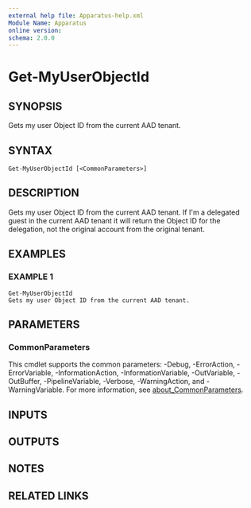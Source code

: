 ```yaml
---
external help file: Apparatus-help.xml
Module Name: Apparatus
online version:
schema: 2.0.0
---
```


# Get-MyUserObjectId

## SYNOPSIS
Gets my user Object ID from the current AAD tenant.

## SYNTAX

```
Get-MyUserObjectId [<CommonParameters>]
```

## DESCRIPTION
Gets my user Object ID from the current AAD tenant.
If I'm a delegated guest in the current AAD tenant it will return the Object ID for the delegation, not the original account from the original tenant.

## EXAMPLES

### EXAMPLE 1
```
Get-MyUserObjectId
Gets my user Object ID from the current AAD tenant.
```

## PARAMETERS

### CommonParameters
This cmdlet supports the common parameters: -Debug, -ErrorAction, -ErrorVariable, -InformationAction, -InformationVariable, -OutVariable, -OutBuffer, -PipelineVariable, -Verbose, -WarningAction, and -WarningVariable. For more information, see [about_CommonParameters](http://go.microsoft.com/fwlink/?LinkID=113216).

## INPUTS

## OUTPUTS

## NOTES

## RELATED LINKS

